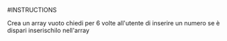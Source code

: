 #INSTRUCTIONS

Crea un array vuoto
chiedi per 6 volte all'utente di inserire un numero
se è dispari inserischilo nell'array